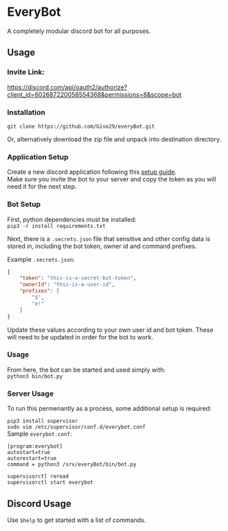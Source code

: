 # EveryBot
A completely modular discord bot for all purposes.

## Usage

### Invite Link:
https://discord.com/api/oauth2/authorize?client_id=602687220058554368&permissions=8&scope=bot

### Installation
`git clone https://github.com/Givo29/everyBot.git`

Or, alternatively download the zip file and unpack into destination directory.

### Application Setup
Create a new discord application following this [setup guide](https://discordpy.readthedocs.io/en/latest/discord.html).  
Make sure you invite the bot to your server and copy the token as you will need it for the next step.

### Bot Setup
First, python dependencies must be installed:  
`pip3 -r install requirements.txt`

Next, there is a `.secrets.json` file that sensitive and other config data is stored in, including the bot token, owner id and command prefixes.

Example `.secrets.json`:
```json
{
    "token": "this-is-a-secret-bot-token",
    "ownerId": "this-is-a-user-id",
    "prefixes": [
        "$",
        "e!"
    ]
}
```
Update these values according to your own user id and bot token. These will need to be updated in order for the bot to work.


### Usage
From here, the bot can be started and used simply with:  
`python3 bin/bot.py`

### Server Usage
To run this permenantly as a process, some additional setup is required:

`pip3 install supervisor`  
`sudo vim /etc/supervisor/conf.d/everybot.conf`  
Sample `everybot.conf`:
```
[program:everybot]
autostart=true
autorestart=true
command = python3 /srv/everyBot/bin/bot.py
```

`supervisorctl reread`  
`supervisorctl start everybot`

## Discord Usage
Use `$help` to get started with a list of commands.

